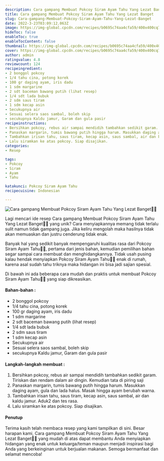 ```yaml
---
description: Cara gampang Membuat Pokcoy Siram Ayam Tahu Yang Lezat Banget"
title: Cara gampang Membuat Pokcoy Siram Ayam Tahu Yang Lezat Banget
slug: Cara-gampang-Membuat-Pokcoy-Siram-Ayam-Tahu-Yang-Lezat-Banget
date: 2022-3-23T03:09:12.063Z
image: https://img-global.cpcdn.com/recipes/b0695c74aa4cfa59/400x400cq70/photo.jpg
hideToc: false
enableToc: true
enableTocContent: false
thumbnail: https://img-global.cpcdn.com/recipes/b0695c74aa4cfa59/400x400cq70/photo.jpg
cover: https://img-global.cpcdn.com/recipes/b0695c74aa4cfa59/400x400cq70/photo.jpg
author: admin
ratingvalue: 4.8
reviewcount: 124
recipeingredient:
- 2 bonggol pokcoy
- 1/4 tahu cina, potong korek
- 100 gr daging ayam, iris dadu
- 1 sdm margarine
- 2 sdt baceman bawang putih (lihat resep)
- 1/4 sdt lada bubuk
- 2 sdm saus tiram
- 1 sdm kecap asin
- Secukupnya air
- Sesuai selera saos sambal, boleh skip
- secukupnya Kaldu jamur, Garam dan gula pasir
recipeinstructions:
- Bersihkan pokcoy, rebus air sampai mendidih tambahkan sedikit garam. Tiriskan dan rendam dalam air dingin. Kemudian tata di piring saji
- Panaskan margarin, tumis bawang putih hingga harum. Masukkan daging ayam, gula dan lada halus. Masak hingga ayam berubah warna.
- Tambahkan irisan tahu, saus tiram, kecap asin, saus sambal, air dan kaldu jamur. Aduk2 dan tes rasa.
- Lalu siramkan ke atas pokcoy. Siap disajikan.
categories:
- Resep

tags:
- Pokcoy
- Siram
- Ayam
- Tahu

katakunci: Pokcoy Siram Ayam Tahu
recipecuisine: Indonesian

---
```


![Cara gampang Membuat Pokcoy Siram Ayam Tahu Yang Lezat Banget👩‍🍳](https://img-global.cpcdn.com/recipes/b0695c74aa4cfa59/400x400cq70/photo.jpg)

Lagi mencari ide resep Cara gampang Membuat Pokcoy Siram Ayam Tahu Yang Lezat Banget👩‍🍳 yang unik? Cara menyiapkannya memang tidak terlalu sulit namun tidak gampang juga. Jika keliru mengolah maka hasilnya tidak akan memuaskan dan justru cenderung tidak enak.

Banyak hal yang sedikit banyak mempengaruhi kualitas rasa dari Pokcoy Siram Ayam Tahu👩‍🍳, pertama dari jenis bahan, kemudian pemilihan bahan segar sampai cara membuat dan menghidangkannya. Tidak usah pusing kalau hendak menyiapkan Pokcoy Siram Ayam Tahu👩‍🍳 enak di rumah, karena asal sudah tahu triknya maka hidangan ini bisa jadi sajian spesial.

Di bawah ini ada beberapa cara mudah dan praktis untuk membuat Pokcoy Siram Ayam Tahu👩‍🍳 yang siap dikreasikan.

<!--inarticleads1-->

#### Bahan-bahan :

- 2 bonggol pokcoy
- 1/4 tahu cina, potong korek
- 100 gr daging ayam, iris dadu
- 1 sdm margarine
- 2 sdt baceman bawang putih (lihat resep)
- 1/4 sdt lada bubuk
- 2 sdm saus tiram
- 1 sdm kecap asin
- Secukupnya air
- Sesuai selera saos sambal, boleh skip
- secukupnya Kaldu jamur, Garam dan gula pasir

<!--inarticleads2-->

#### Langkah-langkah membuat :

1. Bersihkan pokcoy, rebus air sampai mendidih tambahkan sedikit garam. Tiriskan dan rendam dalam air dingin. Kemudian tata di piring saji
1. Panaskan margarin, tumis bawang putih hingga harum. Masukkan daging ayam, gula dan lada halus. Masak hingga ayam berubah warna.
1. Tambahkan irisan tahu, saus tiram, kecap asin, saus sambal, air dan kaldu jamur. Aduk2 dan tes rasa.
1. Lalu siramkan ke atas pokcoy. Siap disajikan.

#### Penutup

Terima kasih telah membaca resep yang kami tampilkan di sini. Besar harapan kami, Cara gampang Membuat Pokcoy Siram Ayam Tahu Yang Lezat Banget👩‍🍳 yang mudah di atas dapat membantu Anda menyiapkan hidangan yang enak untuk keluarga/teman maupun menjadi inspirasi bagi Anda yang berkeinginan untuk berjualan makanan. Semoga bermanfaat dan selamat mencoba!